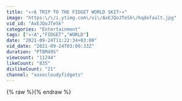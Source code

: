 ```yaml
---
title: "✈️⚡️A TRIP TO THE FIDGET WORLD SKIT⚡️✈️"
image: "https:\/\/i.ytimg.com\/vi\/AxEJQoJTeSk\/hqdefault.jpg"
vid_id: "AxEJQoJTeSk"
categories: "Entertainment"
tags: ["✈️⚡️A","FIDGET","WORLD"]
date: "2021-09-24T11:22:34+03:00"
vid_date: "2021-09-24T03:00:33Z"
duration: "PT8M49S"
viewcount: "11244"
likeCount: "835"
dislikeCount: "21"
channel: "xoxocloudyfidgets"
---
```

{% raw %}{% endraw %}
